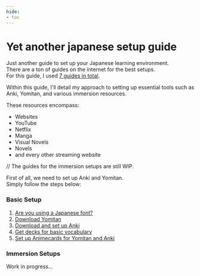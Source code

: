 ```yaml
---
hide:
- toc
---
```


Yet another japanese setup guide
===

Just another guide to set up your Japanese learning environment. <br>
There are a ton of guides on the internet for the best setups. <br>
For this guide, I used [7 guides in total](setup/UsedGuides.md). <br>

Within this guide, I'll detail my approach to setting up essential tools such as Anki,
Yomitan, and various immersion resources.

These resources encompass:

- Websites
- YouTube
- Netflix
- Manga
- Visual Novels
- Novels
- and every other streaming website


// The guides for the immersion setups are still WIP.

First of all, we need to set up Anki and Yomitan. <br>
Simply follow the steps below: <br>
### Basic Setup
1. [Are you using a Japanese font?](setup/JapaneseFont.md)
2. [Download Yomitan](setup/Yomitan.md)
3. [Download and set up Anki](setup/AnkiSetup.md)
4. [Get decks for basic vocabulary](setup/AnkiDecks.md)
5. [Set up Animecards for Yomitan and Anki](setup/YomitanAnki.md)

### Immersion Setups
Work in progress...